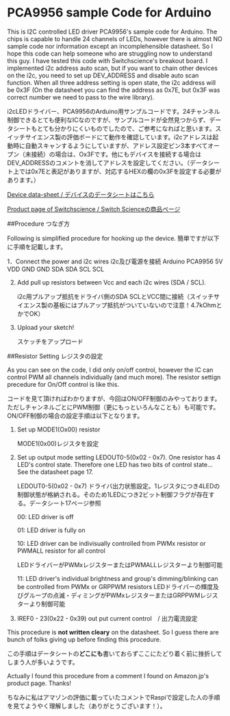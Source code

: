 # PCA9956 sample Code for Arduino
This is I2C controlled LED driver PCA9956's sample code for Arduino. The chips is capable to handle 24 channels of LEDs, however there is almost NO sample code nor information except an incomplehensible datasheet. So I hope this code can help someone who are struggling now to understand this guy. I have tested this code with Switchscience's breakout board. I implemented i2c address auto scan, but if you want to chain other devices on the i2c, you need to set up DEV_ADDRESS and disable auto scan function. When all three address setting is open state, the i2c address will be 0x3F (On the datasheet you can find the address as 0x7E, but 0x3F was correct number we need to pass to the wire library). 

i2cLEDドライバー、PCA9956のArduino用サンプルコードです。24チャンネル制御できるとても便利なICなのですが、サンプルコードが全然見つからず、データシートもとても分かりにくいものでしたので、ご参考になればと思います。スイッチサイエンス製の評価ボードにて動作を確認しています。i2cアドレスは起動時に自動スキャンするようにしていますが、アドレス設定ピン3本すべてオープン（未接続）の場合は、Ox3Fです。他にもデバイスを接続する場合はDEV_ADDRESSのコメントを消してアドレスを設定してください。（データシート上では0x7Eと表記がありますが、対応するHEXの欄の0x3Fを設定する必要があります。）

[Device data-sheet / デバイスのデータシートはこちら](https://www.nxp.com/docs/en/data-sheet/PCA9956B.pdf)

[Product page of Switchscience / Switch Scienceの商品ページ](https://www.switch-science.com/catalog/2677/)

##Procedure つなぎ方

Following is simplified procedure for hooking up the device.
簡単ですが以下に手順を記載します。

1．Connect the power and i2c wires
   i2c及び電源を接続
  Arduino   PCA9956
  5V        VDD
  GND       GND
  SDA       SDA
  SCL       SCL

2. Add pull up resistors between Vcc and each i2c wires (SDA / SCL).

   i2c用プルアップ抵抗をドライバ側のSDA SCLとVCC間に接続（スイッチサイエンス製の基板にはプルアップ抵抗がついていないので注意！4.7kOhmとかでOK）

3. Upload your sketch!

   スケッチをアップロード

##Resistor Setting レジスタの設定

As you can see on the code, I did only on/off control, however the IC can control PWM all channels individually (and much more). The resistor settign precedure for On/Off control is like this.

コードを見て頂ければわかりますが、今回はON/OFF制御のみやっております。ただしチャンネルごとにPWM制御（更にもっといろんなことも）も可能です。ON/OFF制御の場合の設定手順は以下となります。

1. Set up MODE1(Ox00) resistor

   MODE1(0x00)レジスタを設定
   
2. Set up output mode setting LEDOUT0-5(0x02 - 0x7). One resistor has 4 LED's control state. Therefore one LED has two bits of control state... See the datasheet page 17. 

   LEDOUT0-5(0x02 - 0x7) ドライバ出力状態設定。1レジスタにつき4LEDの制御状態が格納される。そのため1LEDにつき2ビット制御フラグが存在する。データシート17ページ参照
   
    00: LED driver is off
    
    01: LED driver is fully on
    
    10: LED driver can be indivisually controlled from PWMx resistor or PWMALL resistor for all control
    
    LEDドライバーがPWMxレジスターまたはPWMALLレジスターより制御可能
    
    11: LED driver's individual brightness and group's dimming/blinking can be controlled from PWMx or GRPPWM resistors
    LEDドライバーの輝度及びグループの点滅・ディミングがPWMxレジスターまたはGRPPWMレジスターより制御可能   
    
3. IREF0 - 23(0x22 - 0x39) out put current control　/ 出力電流設定

This procedure is **not written cleary** on the datasheet. So I guess there are bunch of folks giving up before finding this procedure.

この手順はデータシートの**どこにも**書いておらずここにたどり着く前に挫折してしまう人が多いようです。

Actually I found this procedure from a comment I found on Amazon.jp's product page. Thanks! 

ちなみに私はアマゾンの評価に載っていたコメントでRaspiで設定した人の手順を見てようやく理解しました（ありがとうございます！）。
